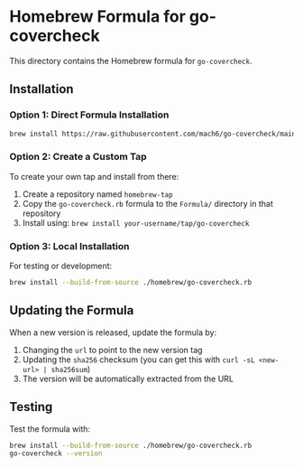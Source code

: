 # Homebrew Formula for go-covercheck

This directory contains the Homebrew formula for `go-covercheck`.

## Installation

### Option 1: Direct Formula Installation

```bash
brew install https://raw.githubusercontent.com/mach6/go-covercheck/main/homebrew/go-covercheck.rb
```

### Option 2: Create a Custom Tap

To create your own tap and install from there:

1. Create a repository named `homebrew-tap` 
2. Copy the `go-covercheck.rb` formula to the `Formula/` directory in that repository
3. Install using: `brew install your-username/tap/go-covercheck`

### Option 3: Local Installation

For testing or development:

```bash
brew install --build-from-source ./homebrew/go-covercheck.rb
```

## Updating the Formula

When a new version is released, update the formula by:

1. Changing the `url` to point to the new version tag
2. Updating the `sha256` checksum (you can get this with `curl -sL <new-url> | sha256sum`)
3. The version will be automatically extracted from the URL

## Testing

Test the formula with:

```bash
brew install --build-from-source ./homebrew/go-covercheck.rb
go-covercheck --version
```
